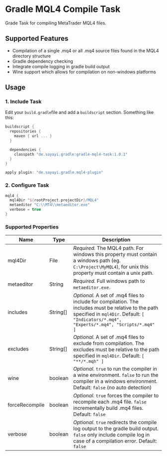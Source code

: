 # Gradle MQL4 Compile Task

Grade Task for compiling MetaTrader MQL4 files.

## Supported Features
- Compilation of a single .mq4 or all .mq4 source files found in the MQL4 directory structure
- Gradle dependency checking
- Integrate compile logging in gradle build output
- Wine support which allows for compilation on non-windows platforms

## Usage

### 1. Include Task

Edit your `build.gradle`file and add a `buildscript` section. Something like this:

```groovy
buildscript {
  repositories {
    maven { url ... }
  }

  dependencies {
    classpath "de.sayayi.gradle:gradle-mql4-task:1.0.1"
  }
}

apply plugin: "de.sayayi.gradle.mql4-plugin"
```

### 2. Configure Task

```groovy
mql4 {
  mql4Dir "${rootProject.projectDir}/MQL4"
  metaeditor "C:\\MT4\\metaeditor.exe"
  verbose = true
}
```

### Supported Properties
Name | Type | Description
--- | --- | ---
mql4Dir | File | *Required.* The MQL4 path. For windows this property must contain a windows path (eg. `C:\Project\MyMQL4`), for unix this property must contain a unix path.
metaeditor | String | *Required.* Full windows path to `metaeditor.exe`.
includes | String[] | *Optional.* A set of .mq4 files to include for compilation. The includes must be relative to the path specified in `mql4Dir`. Default: `[ "Indicators/*.mq4", "Experts/*.mq4", "Scripts/*.mq4" ]`
excludes | String[] | *Optional.* A set of .mq4 files to exclude from compilation. The excludes must be relative to the path specified in `mql4Dir`. Default: `[ "**/*.mqh" ]`
wine | boolean | *Optional.* `true` to run the compiler in a wine environment. `false` to run the compiler in a windows environment. Default: `false` (no auto detection)
forceRecompile | boolean | *Optional.* `true` forces the compiler to recompile each .mq4 file. `false` incrementally build .mq4 files. Default: `false`
verbose | boolean | *Optional.* `true` redirects the compile log output to the gradle build output. `false` only include compile log in case of a compilation error. Default: `false`
